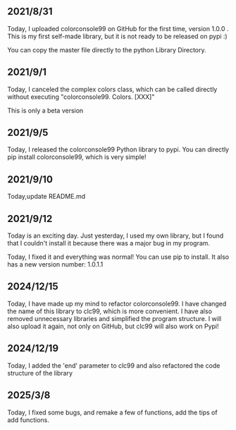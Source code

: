 ## 2021/8/31
Today, I uploaded colorconsole99 on GitHub for the first time, version 1.0.0 .
This is my first self-made library, but it is not ready to be released on pypi  :)

You can copy the master file directly to the python Library Directory.

## 2021/9/1
Today, I canceled the complex colors class, which can be called directly without executing "colorconsole99. Colors. [XXX]"

This is only a beta version

## 2021/9/5

Today, I released the colorconsole99 Python library to pypi. You can directly pip install colorconsole99, which is very simple!

## 2021/9/10

Today,update README.md

## 2021/9/12
Today is an exciting day. Just yesterday, I used my own library, but I found that I couldn't install it because there was a major bug in my program. 

Today, I fixed it and everything was normal! You can use pip to install. It also has a new version number: 1.0.1.1

## 2024/12/15

Today, I have made up my mind to refactor colorconsole99. I have changed the name of this library to clc99, which is more convenient. I have also removed unnecessary libraries and simplified the program structure. I will also upload it again, not only on GitHub, but clc99 will also work on Pypi!

## 2024/12/19

Today, I added the 'end' parameter to clc99 and also refactored the code structure of the library

## 2025/3/8
Today, I fixed some bugs, and remake a few of functions, add the tips of add functions.